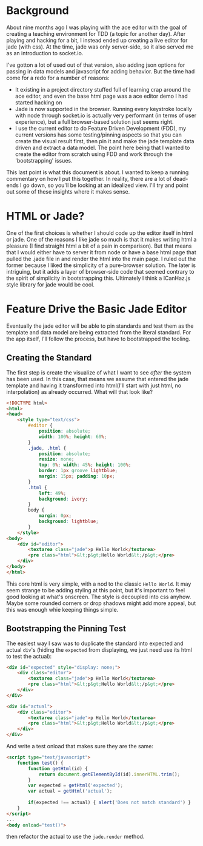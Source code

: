# Background
About nine months ago I was playing with the ace editor with the goal of creating a teaching environment for TDD (a topic for another day). After playing and hacking for a bit, I instead ended up creating a live editor for jade (with css). At the time, jade was only server-side, so it also served me as an introduction to socket.io.

I've gotton a lot of used out of that version, also adding json options for passing in data models and javascript for adding behavior. But the time had come for a redo for a number of reasons:

* It existing in a project directory stuffed full of learning crap around the ace editor, and even the base html page was a ace editor demo I had started hacking on
* Jade is now supported in the browser. Running every keystroke locally with node through socket.io is actually very performant (in terms of user experience), but a full browser-based solution just seems right.
* I use the current editor to do Feature Driven Development (FDD), my current versions has some testing/pinning aspects so that you can create the visual result first, then pin it and make the jade template data driven and extract a data model. The point here being that I wanted to create the editor from scratch using FDD and work through the 'bootstrapping' issues.

This last point is what this document is about. I wanted to keep a running commentary on how I put this together. In reality, there are a lot of dead-ends I go down, so you'll be looking at an idealized view. I'll try and point out some of these insights where it makes sense.

# HTML or Jade?
One of the first choices is whether I should code up the editor itself in html or jade. One of the reasons I like jade so much is that it makes writing html a pleasure (I find straight html a bit of a pain in comparison). But that means that I would either have to server it from node or have a base html page that pulled the .jade file in and render the html into the main page. I ruled out the former because I liked the simplicity of a pure-browser solution. The later is intriguing, but it adds a layer of browser-side code that seemed contrary to the spirit of simplicity in bootstrapping this. Ultimately I think a ICanHaz.js style library for jade would be cool.

# Feature Drive the Basic Jade Editor
Eventually the jade editor will be able to pin standards and test them as the template and data model are being extracted from the literal standard. For the app itself, I'll follow the process, but have to bootstrapped the tooling.

## Creating the Standard
The first step is create the visualize of what I want to see _after_ the system has been used. In this case, that means we assume that entered the jade template and having it transformed into html(I'll start with just html, no interpolation) as already occurred. What will that look like?

```html
<!DOCTYPE html>
<html>
<head>
    <style type="text/css">
        #editor {
            position: absolute;
            width: 100%; height: 60%;
        }
        .jade, .html {
            position: absolute;
            resize: none;
            top: 0%; width: 45%; height: 100%;
            border: 1px groove lightblue;
            margin: 15px; padding: 10px;
        }
        .html {
            left: 49%;
            background: ivory;
        }
        body {
            margin: 0px;
            background: lightblue;
        }
    </style>
<body>
    <div id="editor">
        <textarea class="jade">p Hello World</textarea>
        <pre class="html">&lt;p&gt;Hello World&lt;/p&gt;</pre>
    </div>
</body>
</html>
```

This core html is very simple, with a nod to the classic `Hello World`. It may seem strange to be adding styling at this point, but it's important to feel good looking at what's onscreen. The style is decoupled into css anyhow. Maybe some rounded corners or drop shadows might add more appeal, but this was enough whie keeping things simple.

## Bootstrapping the Pinning Test
The easiest way I saw was to duplicate the standard into expected and actual `div`'s (hiding the `expected` from displaying, we just need use its html to test the actual):

```html
<div id="expected" style="display: none;">
    <div class="editor">
        <textarea class="jade">p Hello World</textarea>
        <pre class="html">&lt;p&gt;Hello World&lt;/p&gt;</pre>
    </div>
</div>

<div id="actual">
    <div class="editor">
        <textarea class="jade">p Hello World</textarea>
        <pre class="html">&lt;p&gt;Hello World&lt;/p&gt;</pre>
    </div>
</div>
```

And write a test onload that makes sure they are the same:

```html
<script type="text/javascript">    
    function test() {
        function getHtml(id) {
            return document.getElementById(id).innerHTML.trim();
        }
        var expected = getHtml('expected');
        var actual = getHtml('actual');
        
        if(expected !== actual) { alert('Does not match standard') }
    }
</script>
...
<body onload="test()">
```

then refactor the actual to use the `jade.render` method.

